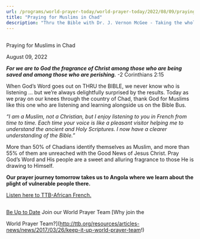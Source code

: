 ```yaml
---
url: /programs/world-prayer-today/world-prayer-today/2022/08/09/praying-for-muslims-in-chad
title: "Praying for Muslims in Chad"
description: "Thru the Bible with Dr. J. Vernon McGee - Taking the whole Word to the whole world"
---
```







## 
 Praying for Muslims in Chad


August 09, 2022




***For we are to God the fragrance of Christ among those who are being saved and among those who are perishing.*** -2 Corinthians 2:15

When God’s Word goes out on THRU the BIBLE, we never know who is listening … but we’re always delightfully surprised by the results. Today as we pray on our knees through the country of Chad, thank God for Muslims like this one who are listening and learning alongside us on the Bible Bus. 

*“I am a Muslim, not a Christian, but I enjoy listening to you in French from time to time. Each time your voice is like a pleasant visitor helping me to understand the ancient and Holy Scriptures. I now have a clearer understanding of the Bible.”*

More than 50% of Chadians identify themselves as Muslim, and more than 55% of them are unreached with the Good News of Jesus Christ. Pray God’s Word and His people are a sweet and alluring fragrance to those He is drawing to Himself.

**Our prayer journey tomorrow takes us to Angola where we learn about the plight of vulnerable people there.**

[Listen here to TTB-African French.](https://ttb.twr.org/home/day,0422/language,FRA-AFR)







## 




[Be Up to Date](http://feeds.feedburner.com/WorldPrayerToday "World Prayer Today RSS Feed")
Join our World Prayer Team
[Why join the  

World Prayer Team?](http://ttb.org/resources/articles-news/news/2017/03/26/keep-it-up-world-prayer-team!)




